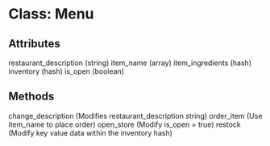 # Class: Menu

## Attributes
restaurant_description (string)
item_name (array)
item_ingredients (hash)
inventory (hash)
is_open (boolean)

## Methods
change_description (Modifies restaurant_description string)
order_item (Use item_name to place order)
open_store (Modify is_open = true)
restock (Modify key value data within the inventory hash)
